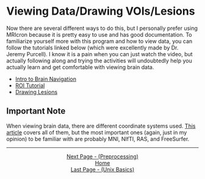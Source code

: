 # Viewing Data/Drawing VOIs/Lesions

Now there are several different ways to do this, but I personally prefer using MRIcron because it is pretty easy to use and has good documentation. To familiarize yourself more with this program and how to view data, you can follow the tutorials linked below (which were excellently made by Dr. Jeremy Purcell). I know it is a pain when you can just watch the video, but actually following along and trying the activities will undoubtedly help you actually learn and get comfortable with viewing brain data.

- [Intro to Brain Navigation](https://youtube.com/playlist?list=PL7wRrNw76u8uaxFUz7SzqyjAocH6-yi_f&si=0G4RD3EQO_YmRkyM)
- [ROI Tutorial](https://www.youtube.com/playlist?list=PL7wRrNw76u8sVO6T9ZvzGiwFpzpJ4tKj-)
- [Drawing Lesions](https://www.youtube.com/playlist?list=PL7wRrNw76u8s0yX7fFNpPlB-SRhnWynQf)

## Important Note

When viewing brain data, there are different coordinate systems used. [This article](https://www.fieldtriptoolbox.org/faq/coordsys/) covers all of them, but the most important ones (again, just in my opinion) to be familiar with are probably MNI, NIfTI, RAS, and FreeSurfer.

 ------------------------------------------------------------------------------------------------
<div align="center"; margin-top="10px">
  <a href="preprocessing.md">Next Page - (Preprocessing) </a>
</div>

<div align="center"; margin-top="10px">
  <a href="README.md">Home</a>
</div>

<div align="center"; margin-top="10px">
  <a href="unix_basics.md">Last Page - (Unix Basics)</a>
</div>

